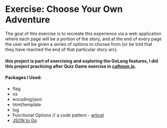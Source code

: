 # Exercise: Choose Your Own Adventure

The goal of this exercise is to recreate this experience via a web application where each page will be a portion of the story, and at the end of every page the user will be given a series of options to choose from (or be told that they have reached the end of that particular story arc).


#### this project is part of exercising and exploring the GoLang features, I did this project practicing after Quiz Game exercise in [calhoun.io](https://www.calhoun.io/).

#### Packages I Used:
- flag
- os
- encoding/json
- html/template
- log
- Functional Options // a code pattern - [articel](https://dave.cheney.net/2014/10/17/functional-options-for-friendly-apis)
- [JSON to Go](https://mholt.github.io/json-to-go/)
